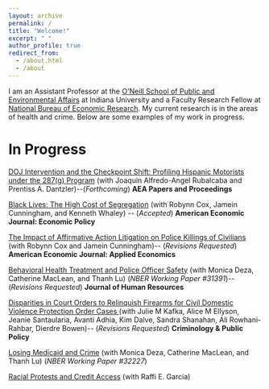 ```yaml
---
layout: archive
permalink: /
title: "Welcome!"
excerpt: " "
author_profile: true
redirect_from: 
  - /about.html
  - /about
---
```


I am an Assistant Professor at the  [O'Neill School of Public and Environmental Affairs](https://oneill.indiana.edu/index.html) at Indiana University and a Faculty Research Fellow at [National Bureau of Economic Research](https://www.nber.org/). My current research is in the areas of health and crime. Below are some examples of my work in progress.

In Progress
======
[DOJ Intervention and the Checkpoint Shift: Profiling Hispanic Motorists under the 287(g) Program](https://www.aeaweb.org/journals/pandp/issues)
(with Joaquin Alfredo-Angel Rubalcaba and Prentiss A. Dantzler)--(*Forthcoming*) **AEA Papers and Proceedings**

[Black Lives: The High Cost of Segregation](https://equitablegrowth.org/working-papers/black-lives-the-high-cost-of-segregation/) (with Robynn Cox, Jamein Cunningham, and Kenneth Whaley) -- (*Accepted*)  **American Economic Journal: Economic Policy**

 [The Impact of Affirmative Action Litigation on Police Killings of Civilians](http://www.jameinpcunningham.com/uploads/1/1/2/0/112070441/affirmative_action_police_killings.pdf)  (with Robynn Cox and Jamein Cunningham)-- (*Revisions Requested*)  **American Economic Journal: Applied Economics**
 
[Behavioral Health Treatment and Police Officer Safety](https://www.nber.org/papers/w31391?utm_campaign=ntwh&utm_medium=email&utm_source=ntwg2)   (with Monica Deza, Catherine MacLean, and Thanh Lu) (*NBER Working Paper #31391*)-- (*Revisions Requested*) **Journal of Human Resources**

<ins>Disparities in Court Orders to Relinquish Firearms for Civil Domestic Violence Protection Order Cases </ins> (with Julie M Kafka, Alice M Ellyson, Jeanie Santaularia, Avanti Adhia, Kim Dalve, Sandra Shanahan, Ali Rowhani-Rahbar, Dierdre Bowen)-- (*Revisions Requested*) **Criminology & Public Policy**

[Losing Medicaid and Crime](https://www.nber.org/papers/w32227?utm_campaign=ntwh&utm_medium=email&utm_source=ntwg2) (with Monica Deza, Catherine MacLean, and Thanh Lu) (*NBER Working Paper #32227*)

[Racial Protests and Credit Access](https://papers.ssrn.com/sol3/papers.cfm?abstract_id=4304551) (with Raffi E. Garcia) 


